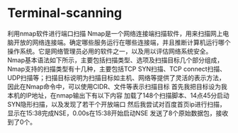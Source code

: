 # Terminal-scanning
利用nmap软件进行端口扫描
Nmap是一个网络连接端扫描软件，用来扫描网上电脑开放的网络连接端。确定哪些服务运行在哪些连接端，并且推断计算机运行哪个操作系统。它是网络管理员必用的软件之一，以及用以评估网络系统安全。
Nmap基本语法如下所示，主要包括扫描类型、选项及扫描目标几个部分组成，Nmap支持的扫描类型有十几种，主要包括TCP SYN扫描、TCP connect扫描、UDP扫描等；扫描目标说明为扫描目标如主机、网络等提供了灵活的表示方法，因此在Nmap命令中，可以使用CIDR、文件等表示扫描目标
首先我把目标设为我本机的IP地址，在nmap输出下有以下内容
加载了148个扫描脚本、14点45分启动SYN隐形扫描，以及发现了若干个开放端口
然后我尝试对百度首页ip进行扫描，显示在15:38完成NSE，0.00s在15:38开始启动NSE
发送了8个原始数据包，接收到了0个。
